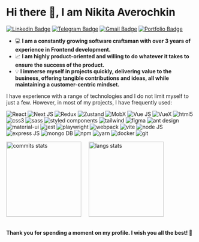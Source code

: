 <h1>Hi there 👋, I am Nikita Averochkin</h1>

[![Linkedin Badge](https://img.shields.io/badge/-NikitaAverochkin-0E76A8?style=flat-square&logo=Linkedin&logoColor=white&link=https://www.linkedin.com/in/nikita-averochkin/)](https://www.linkedin.com/in/nikita-averochkin/)
[![Telegram Badge](https://img.shields.io/badge/-NikitaNWB-229ED9?style=flat-square&logo=Telegram&logoColor=white&link=https://t.me/NikitaNWB)](https://t.me/NikitaNWB)
[![Gmail Badge](https://img.shields.io/badge/-naverockin@gmail.com-c14438?style=flat-square&logo=Gmail&logoColor=white&link=mailto:naverockin@gmail.com)](mailto:naverockin@gmail.com)
[![Portfolio Badge](https://img.shields.io/badge/-MyPortfolio-ffd700?style=flat-square&link=https://naportfolio.space)](https://naportfolio.space)

- 💻 **I am a constantly growing software craftsman with over 3 years of experience in Frontend development.**
- 📈 **I am highly product-oriented and willing to do whatever it takes to ensure the success of the product.**
- 💡 **I immerse myself in projects quickly, delivering value to the business, offering tangible contributions and ideas, all while maintaining a customer-centric mindset.**

<p>I have experience with a range of technologies and I do not limit myself to just a few. However, in most of my projects, I have frequently used:</p>
<p>
    <img alt="React" src="https://img.shields.io/badge/react-%2320232a.svg?style=for-the-badge&logo=react&logoColor=%2361DAFB"/>
    <img alt="Next JS" src="https://img.shields.io/badge/Next-black?style=for-the-badge&logo=next.js&logoColor=white"/>
    <img alt="Redux" src="https://img.shields.io/badge/redux-%23593d88.svg?style=for-the-badge&logo=redux&logoColor=white"/>
    <img alt="Zustand" src="https://img.shields.io/badge/zustand-6e6158?style=for-the-badge&logo=react&logoColor=white"/>
    <img alt="MobX" src="https://img.shields.io/badge/MobX-FF7102?style=for-the-badge&logo=react&logoColor=white"/>
    <img alt="Vue JS" src="https://img.shields.io/badge/vuejs-%2335495e.svg?style=for-the-badge&logo=vuedotjs&logoColor=%234FC08D"/>
    <img alt="VueX" src="https://img.shields.io/badge/VueX-%2335495e.svg?style=for-the-badge&logo=vuedotjs&logoColor=%234FC08D"/>
    <img alt="html5" src="https://img.shields.io/badge/html5-%23E34F26.svg?style=for-the-badge&logo=html5&logoColor=white"/>
    <img alt="css3" src="https://img.shields.io/badge/css3-%231572B6.svg?style=for-the-badge&logo=css3&logoColor=white"/>
    <img alt="sass" src="https://img.shields.io/badge/SASS-hotpink.svg?style=for-the-badge&logo=SASS&logoColor=white"/>
    <img alt="styled components" src="https://img.shields.io/badge/styled--components-DB7093?style=for-the-badge&logo=styled-components&logoColor=white"/>
    <img alt="tailwind" src="https://img.shields.io/badge/tailwindcss-%2338B2AC.svg?style=for-the-badge&logo=tailwind-css&logoColor=white"/>
    <img alt="figma" src="https://img.shields.io/badge/figma-%23F24E1E.svg?style=for-the-badge&logo=figma&logoColor=white"/>
    <img alt="ant design" src="https://img.shields.io/badge/-AntDesign-%230170FE?style=for-the-badge&logo=ant-design&logoColor=white"/>
    <img alt="material-ui" src="https://img.shields.io/badge/MUI-%230081CB.svg?style=for-the-badge&logo=mui&logoColor=white"/>
    <img alt="jest" src="https://img.shields.io/badge/-jest-%23C21325?style=for-the-badge&logo=jest&logoColor=white"/>
    <img alt="playwright" src="https://img.shields.io/static/v1?style=for-the-badge&message=Playwright&color=2EAD33&logo=Playwright&logoColor=FFFFFF&label="/>
    <img alt="webpack" src="https://img.shields.io/badge/webpack-%238DD6F9.svg?style=for-the-badge&logo=webpack&logoColor=black"/>
    <img alt="vite" src="https://img.shields.io/badge/vite-%23646CFF.svg?style=for-the-badge&logo=vite&logoColor=white"/>
    <img alt="node JS" src="https://img.shields.io/badge/node.js-6DA55F?style=for-the-badge&logo=node.js&logoColor=white"/>
    <img alt="express JS" src="https://img.shields.io/badge/express.js-%23404d59.svg?style=for-the-badge&logo=express&logoColor=%2361DAFB"/>
    <img alt="mongo DB" src="https://img.shields.io/badge/MongoDB-%234ea94b.svg?style=for-the-badge&logo=mongodb&logoColor=white"/>
    <img alt="npm" src="https://img.shields.io/badge/NPM-%23CB3837.svg?style=for-the-badge&logo=npm&logoColor=white"/>
    <img alt="yarn" src="https://img.shields.io/badge/yarn-%232C8EBB.svg?style=for-the-badge&logo=yarn&logoColor=white"/>
    <img alt="docker" src="https://img.shields.io/badge/docker-%230db7ed.svg?style=for-the-badge&logo=docker&logoColor=white"/>
    <img alt="git" src="https://img.shields.io/badge/git-%23F05033.svg?style=for-the-badge&logo=git&logoColor=white"/>
</p>
<div>
    <img alt="commits stats" style="height: 200px; width: auto;" class="img" src="https://github-readme-stats.vercel.app/api?username=aver77&show_icons=true&theme=blue-green" />
    &nbsp;
    &nbsp;
    <img alt="langs stats" style="height: 200px; width: auto;" class="img" src="https://github-readme-stats.vercel.app/api/top-langs/?username=aver77&theme=blue-green&langs_count=8&layout=compact" />
</div>
<br/>

**Thank you for spending a moment on my profile. I wish you all the best! 🙏**